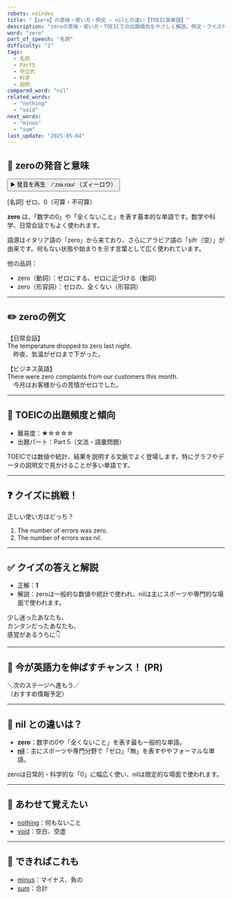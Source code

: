 ```yaml
---
robots: noindex
title: "【zero】の意味・使い方・例文 ― nilとの違い【TOEIC英単語】"
description: "zeroの意味・使い方・TOEICでの出題傾向をやさしく解説。例文・クイズ付きでnilとの違いもわかりやすく学べます。"
word: "zero"
part_of_speech: "名詞"
difficulty: "1"
tags:
  - 名詞
  - Part5
  - 中立的
  - 科学
  - 説明
compared_word: "nil"
related_words:
  - "nothing"
  - "void"
next_words:
  - "minus"
  - "sum"
last_update: "2025-05-04"
---
```


## 🔰 zeroの発音と意味

<button class="play-audio" onclick="playTTS('zero')">
  <span class="play-audio-main">
    ▶️ 発音を再生　/ˈzɪə.roʊ/
  </span>
  <span class="play-audio-sub">
    （ズィーロウ）
  </span>
</button>

[名詞] ゼロ、0（可算・不可算）

**zero** は、「数字の0」や「全くないこと」を表す基本的な単語です。数学や科学、日常会話でもよく使われます。

語源はイタリア語の「zero」から来ており、さらにアラビア語の「ṣifr（空）」が由来です。何もない状態や始まりを示す言葉として広く使われています。

他の品詞：  
- zero（動詞）：ゼロにする、ゼロに近づける（動詞）
- zero（形容詞）：ゼロの、全くない（形容詞）

---

## ✏️ zeroの例文

【日常会話】  
The temperature dropped to zero last night.  
　昨夜、気温がゼロまで下がった。

【ビジネス英語】  
There were zero complaints from our customers this month.  
　今月はお客様からの苦情がゼロでした。

---

## 🎯 TOEICの出題頻度と傾向

- 難易度：★☆☆☆☆
- 出題パート：Part 5（文法・語彙問題）

TOEICでは数値や統計、結果を説明する文脈でよく登場します。特にグラフやデータの説明文で見かけることが多い単語です。

---

## ❓ クイズに挑戦！

正しい使い方はどっち？

1. The number of errors was zero.  
2. The number of errors was nil.

---

## ✅ クイズの答えと解説

- 正解：**1**
- 解説：zeroは一般的な数値や統計で使われ、nilは主にスポーツや専門的な場面で使われます。

少し迷ったあなたも、  
カンタンだったあなたも、  
感覚があるうちに👇️

---

## 🚀 今が英語力を伸ばすチャンス！ (PR)

<div class="info-center">
＼次のステージへ進もう／<br>  
（おすすめ情報予定）
</div>

---

## 🤔  nil との違いは？

- **zero**：数字の0や「全くないこと」を表す最も一般的な単語。
- **[nil](/word/nil/)**：主にスポーツや専門分野で「ゼロ」「無」を表すややフォーマルな単語。

zeroは日常的・科学的な「0」に幅広く使い、nilは限定的な場面で使われます。

---

## 🧩 あわせて覚えたい

- [nothing](/word/nothing/)：何もないこと
- [void](/word/void/)：空白、空虚

---

## 📖 できればこれも

- [minus](/word/minus/)：マイナス、負の
- [sum](/word/sum/)：合計

<!-- cvid: aid25_bid07 -->
